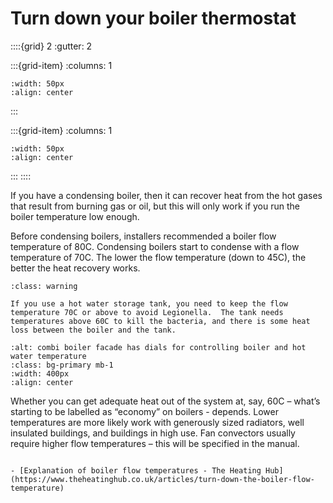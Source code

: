 # Turn down your boiler thermostat 

<!-- - 2 star, £ -->

::::{grid} 2
:gutter: 2

:::{grid-item}
:columns: 1
```{image} ../images/cost-1.jpg
:width: 50px
:align: center
```
:::

:::{grid-item}
:columns: 1 
```{image} ../images/2-star.jpg
:width: 50px
:align: center
```
:::
::::

If you have a condensing boiler,  then it can recover heat from the hot gases that result from burning gas or oil, but this will only work if you run the boiler temperature low enough. 
  
Before condensing boilers, installers recommended a boiler flow temperature of 80C.  Condensing boilers start to condense with a flow temperature of 70C.  The lower the flow temperature (down to 45C), the better the heat recovery works. 


 ```{admonition} Safety
:class: warning

If you use a hot water storage tank, you need to keep the flow temperature 70C or above to avoid Legionella.  The tank needs temperatures above 60C to kill the bacteria, and there is some heat loss between the boiler and the tank.

```

```{image} ../images/combi-boiler-hall.jpg
:alt: combi boiler facade has dials for controlling boiler and hot water temperature
:class: bg-primary mb-1
:width: 400px
:align: center
```

 Whether you can get adequate heat out of the system at, say, 60C – what’s starting to be labelled as “economy” on boilers -  depends.  Lower temperatures are more likely work with generously sized radiators, well insulated buildings, and buildings in high use.  Fan convectors usually require higher flow temperatures – this will be specified in the manual.   
 

 

<!--Consider adding boiler modification for hot water.  We’ve read that it’s possible to modify a boiler so it raises the flow temperature only when it’s filling the tank, but it’s less certain that would pay back. -->


```{admonition} More information

- [Explanation of boiler flow temperatures - The Heating Hub](https://www.theheatinghub.co.uk/articles/turn-down-the-boiler-flow-temperature)

```